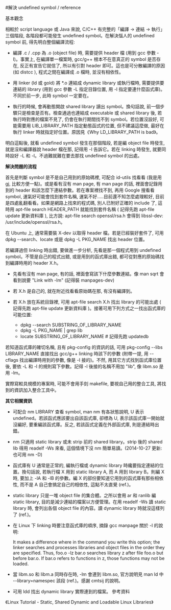#解決 undefined symbol / reference


基本觀念

相較於 script language 或 Java 來說, C/C++ 有完整的「編譯 -> 連結 -> 執行」三個階段, 各階段都可能發生 undefined symbol。在解決惱人的 undefined symbol 前, 得先明白整個編譯流程:

- 編譯 .c / .cpp 為 .o (object file) 時, 需要提供 header 檔 (用到 gcc 參數 -I)。事實上, 在編譯單一檔案時, gcc/g++ 根本不在意真正的 symbol 是否存在, 反正有宣告它就信了, 所以有引對 header 即可。這也是可分散編譯的原因 (如 distcc ), 程式之間在編譯成 .o 檔時, 並沒有相依性。

- 用 linker (ld 或 gold) 將 *.o 連結成 dynamic library 或執行檔時, 需要提供要連結的 library (用到 gcc 參數 -L 指定目錄位置, 用 -l 指定要連什麼函式庫)。不同於前一步, 此時 symbol 一定要在。

- 執行的時候, 會再動態開啟 shared library 讀出 symbol。換句話說, 前一個步驟只是檢查是否有。檢查通過也連結成 executable 或 shared library 後, 若執行時對應的檔案不見了, 仍會在執行期間找不到 symbol。若位置沒設好, 可能需要用 LIB_LIBRARY_PATH 指定動態函式的位置, 但不建議這麼做, 最好在執行 linker 時就指定好位置。原因見《Why LD_LIBRARY_PATH is bad》。<br />


明白這點後, 就看 undefined symbol 發生在那個階段, 若是編 object file 時發生, 就是沒和編譯器說 header 檔在那, 記得用 -I 告訴它。若在 linking 時發生, 就要同時設好 -L 和 -l。不過難就難在要去那找 undefined symbol 的出處。

**解決問題的流程**

首先是判斷 symbol 是不是自己用到的原始碼裡, 可配合 id-utils 找看看 (我是用 gj, 比較方便一點)。或是看有沒有 man page, 有 man page 的話, 裡面會記錄用到的 header 和該怎麼下連結參數。若在專案裡找不到, 再用 Google 搜看看 symbol, 運氣好可能會找到套件名稱, 運氣不好.....目前還不知怎麼處理較好, 目前是四處亂翻看看。如果是網路上找來的程式碼, 別人已附好正確的 include 了, 這時用 apt-file search HEADER_PATH 就能找到套件名稱 ( 記得先跑 apt-file update 更新資料庫 ), 比方說: apt-file search openssl/rsa.h 會得到 libssl-dev: /usr/include/openssl/rsa.h。

在 Ubuntu 上, 通常需要裝 X-dev 以取得 header 檔。若是已經裝好套件了, 可用 dpkg --search、locate 或是 dpkg -L PKG_NAME 找出 header 位置。

若編譯過但 linking 時出錯, 要做進一步分析, 先看是那一個程式用到 undefined symbol。不管是自己的程式出錯, 或是用到的函式庫出錯, 都可從對應的原始碼找到編譯時用的 header X.h。

- 先看有沒有 man page, 有的話, 裡面會寫該下什麼參數連結。像 man sqrt 會看到說要 "Link with -lm" (記得裝 manpages-dev)

- 若 X.h 是自己的, 就在附近找看看原始碼在那, 有沒有編譯到。

- 若 X.h 放在系統目錄裡, 可用 apt-file search X.h 找出 library 的可能出處 ( 記得先跑 apt-file update 更新資料庫 )。接著可用下列方式之一找出函式庫的可能位置:
    - dpkg --search SUBSTRING_OF_LIBRARY_NAME
    - dpkg -L PKG_NAME | grep lib
    - locate SUBSTRING_OF_LIBRARY_NAME # 記得先跑 updatedb

若知道函式庫的確切名稱, 且有 pkg-config 的資訊的話, 可用 pkg-config --libs LIBRARY_NAME 直接找出 gcc/g++ linking 時該下的參數 (附帶一提, 用 --cflags 找出編譯時用到的參數, 像是 -I 接的)。不然, 用其它方式找到函式庫位置後, 要依 -L 和 -l 的規則寫下參數。記得 -l 後接的名稱不用加 "lib", 像 libm.so 是用 -lm。

實際寫較具規模的專案時, 可能不會用手刻 makefile, 要視自己用的整合工具, 將找到的資訊加入整合工具中。

**其它相關資訊**

- 可配合 nm LIBRARY 查看 symbol, man nm 有各狀態說明, U 表示 undefined。若該函式應該要出自該函式庫, 卻標為 U, 表示該函式庫一開始就沒編好, 要重編該函式庫。反之, 若該函式定義在外部函式庫, 則是連結時出錯。

- nm 只適用 static library 或未 strip 前的 shared library。strip 後的 shared lib 得用 readelf -Ws 來看, 這個情境下沒 nm 簡單易讀。(2014-10-27 更新: 也可用 nm -D)

- 函式庫有 U 通常是正常的, 編執行檔或 dynamic library 時纔要指定連結的位置。換句話說, 若執行檔 X 用到 static library A, 而 A 用到 library B。則編 X 時, 要加上 -lA 和 -lB 的參數。編 X 的部份要知道它用到的函式庫有那些相依性, 而不是 A 自己會搞定自己的相依性, 這點不太直覺 (ref.)。

- static library 只是一堆 object file 的集合體。之所以會用 ar 和 ranlib 編 static library, 目的是減少連結的檔案以方便管理。在用 readelf -Ws 讀 static library 時, 會列出各個 object file 的內容。讀 dynamic library 時就沒這樣列了 (ref.)。
- 在 Linux 下 linking 時要注意函式庫的順序, 摘錄 gcc manpage 關於 -l 的說明:

    It makes a difference where in the command you write this option; the linker searches and processes libraries and object files in the order they are specified. Thus, foo.o -lz bar.o searches library z after file foo.o but before bar.o. If bar.o refers to functions in z, those functions may not be loaded.

- 當 libm.so 和 libm.a 同時存在時, -lm 會連到 libm.so, 官方說明見 man ld 中 --library=namespec 該段 (ref.)。感謝 cmtsij 的說明。
- 可用 ldd 找出 dynamic library 實際連到的檔案。
參考資料

《Linux Tutorial - Static, Shared Dynamic and Loadable Linux Libraries》
